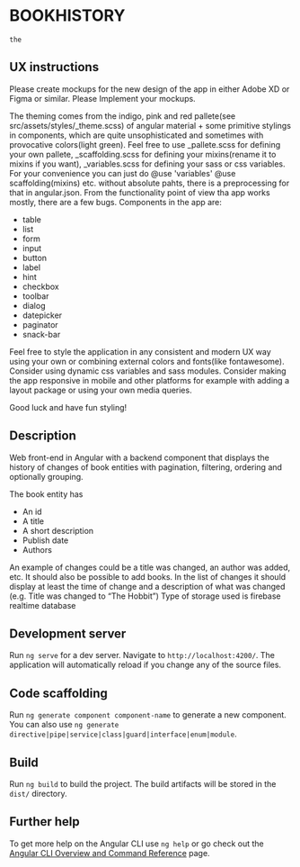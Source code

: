# BOOKHISTORY
    the

## UX instructions

Please create mockups for the new design of the app in either Adobe XD or Figma or similar.
Please Implement your mockups.

The theming comes from the indigo, pink and red pallete(see src/assets/styles/_theme.scss) of angular material + some primitive stylings in components, which are quite unsophisticated and sometimes with provocative colors(light green). 
Feel free to use _pallete.scss for defining your own pallete, _scaffolding.scss for defining your mixins(rename it to mixins if you want), _variables.scss for defining your sass or css variables.
For your convenience you can just do @use 'variables' @use scaffolding(mixins) etc. without absolute pahts, there is a preprocessing for that in angular.json.
From the functionality point of view tha app works mostly, there are a few bugs. 
Components in the app are:
-	table
-	list
-	form
-	input
-	button
-	label
-	hint
-	checkbox
-	toolbar
-	dialog
-	datepicker
-	paginator
-	snack-bar

Feel free to style the application in any consistent and modern UX way using your own or combining external colors and fonts(like fontawesome).  
Consider using dynamic css variables and sass modules. 
Consider making the app responsive in mobile and other platforms for example with adding a layout package or using your own media queries.

Good luck and have fun styling!

## Description

Web front-end in Angular with a backend component that displays the history of changes of book entities with pagination, filtering, ordering and optionally grouping.

The book entity has 
-	An id
-	A title
-	A short description
-	Publish date
-	Authors

An example of changes could be a title was changed, an author was added, etc. It should also be possible to add books.
In the list of changes it should display at least the time of change and a description of what was changed (e.g. Title was changed to “The Hobbit”)
Type of storage used is firebase realtime database

## Development server

Run `ng serve` for a dev server. Navigate to `http://localhost:4200/`. The application will automatically reload if you change any of the source files.

## Code scaffolding

Run `ng generate component component-name` to generate a new component. You can also use `ng generate directive|pipe|service|class|guard|interface|enum|module`.

## Build

Run `ng build` to build the project. The build artifacts will be stored in the `dist/` directory.

## Further help

To get more help on the Angular CLI use `ng help` or go check out the [Angular CLI Overview and Command Reference](https://angular.io/cli) page.
